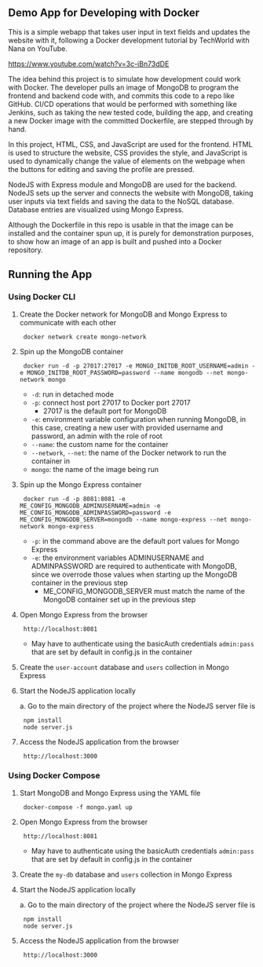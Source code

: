 ## Demo App for Developing with Docker

This is a simple webapp that takes user input in text fields and updates the website with it, following a Docker development tutorial by TechWorld with Nana on YouTube.

https://www.youtube.com/watch?v=3c-iBn73dDE

The idea behind this project is to simulate how development could work with Docker. The developer pulls an image of MongoDB to program the frontend and backend code with, and commits this code to a repo like GitHub. CI/CD operations that would be performed with something like Jenkins, such as taking the new tested code, building the app, and creating a new Docker image with the committed Dockerfile, are stepped through by hand.

In this project, HTML, CSS, and JavaScript are used for the frontend. HTML is used to structure the website, CSS provides the style, and JavaScript is used to dynamically change the value of elements on the webpage when the buttons for editing and saving the profile are pressed.

NodeJS with Express module and MongoDB are used for the backend. NodeJS sets up the server and connects the website with MongoDB, taking user inputs via text fields and saving the data to the NoSQL database. Database entries are visualized using Mongo Express.

Although the Dockerfile in this repo is usable in that the image can be installed and the container spun up, it is purely for demonstration purposes, to show how an image of an app is built and pushed into a Docker repository.

## Running the App

### Using Docker CLI

1. Create the Docker network for MongoDB and Mongo Express to communicate with each other

        docker network create mongo-network

2. Spin up the MongoDB container

        docker run -d -p 27017:27017 -e MONGO_INITDB_ROOT_USERNAME=admin -e MONGO_INITDB_ROOT_PASSWORD=password --name mongodb --net mongo-network mongo
    
    - `-d`: run in detached mode
    - `-p`: connect host port 27017 to Docker port 27017
        - 27017 is the default port for MongoDB
    - `-e`: environment variable configuration when running MongoDB, in this case, creating a new user with provided username and password, an admin with the role of root
    - `--name`: the custom name for the container
    - `--network`, `--net`: the name of the Docker network to run the container in
    - `mongo`: the name of the image being run

3. Spin up the Mongo Express container

        docker run -d -p 8081:8081 -e ME_CONFIG_MONGODB_ADMINUSERNAME=admin -e ME_CONFIG_MONGODB_ADMINPASSWORD=password -e ME_CONFIG_MONGODB_SERVER=mongodb --name mongo-express --net mongo-network mongo-express

    - `-p`: in the command above are the default port values for Mongo Express
    - `-e`: the environment variables ADMINUSERNAME and ADMINPASSWORD are required to authenticate with MongoDB, since we overrode those values when starting up the MongoDB container in the previous step
        - ME_CONFIG_MONGODB_SERVER must match the name of the MongoDB container set up in the previous step

4. Open Mongo Express from the browser

        http://localhost:8081

    - May have to authenticate using the basicAuth credentials `admin:pass` that are set by default in config.js in the container

5. Create the `user-account` database and `users` collection in Mongo Express

6. Start the NodeJS application locally
    
    a. Go to the main directory of the project where the NodeJS server file is
    
        npm install
        node server.js

7. Access the NodeJS application from the browser

        http://localhost:3000

### Using Docker Compose

1. Start MongoDB and Mongo Express using the YAML file

        docker-compose -f mongo.yaml up

2. Open Mongo Express from the browser

        http://localhost:8081

    - May have to authenticate using the basicAuth credentials `admin:pass` that are set by default in config.js in the container

3. Create the `my-db` database and `users` collection in Mongo Express

4. Start the NodeJS application locally
    
    a. Go to the main directory of the project where the NodeJS server file is
    
        npm install
        node server.js

7. Access the NodeJS application from the browser

        http://localhost:3000